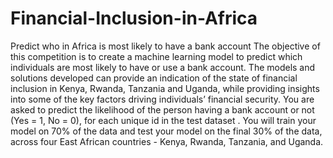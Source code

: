 # Financial-Inclusion-in-Africa
Predict who in Africa is most likely to have a bank account
The objective of this competition is to create a machine learning model to predict which individuals are most likely to have or use a bank account. 
The models and solutions developed can provide an indication of the state of financial inclusion in Kenya, Rwanda, Tanzania and Uganda, while providing insights into some of the key factors driving individuals’ financial security.
You are asked to predict the likelihood of the person having a bank account or not (Yes = 1, No = 0), for each unique id in the test dataset . You will train your model on 70% of the data and test your model on the final 30% of the data, across four East African countries - Kenya, Rwanda, Tanzania, and Uganda.
